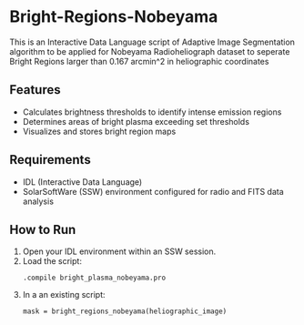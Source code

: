 # Bright-Regions-Nobeyama
This is an Interactive Data Language script of Adaptive Image Segmentation algorithm to be applied for Nobeyama Radioheliograph dataset to seperate Bright Regions larger than  0.167 arcmin^2 in heliographic coordinates

## Features

- Calculates brightness thresholds to identify intense emission regions
- Determines areas of bright plasma exceeding set thresholds
- Visualizes and stores bright region maps

## Requirements

- IDL (Interactive Data Language)
- SolarSoftWare (SSW) environment configured for radio and FITS data analysis

## How to Run

1. Open your IDL environment within an SSW session.
2. Load the script:
   ```idl
   .compile bright_plasma_nobeyama.pro
3. In a an existing script:
   ```idl
   mask = bright_regions_nobeyama(heliographic_image)
